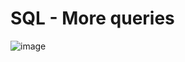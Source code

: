 SQL - More queries
==============


![image](https://github.com/victorstephen26/alx-higher_level_programming/assets/117752150/6fa53eb2-89ff-46a6-b02e-b0997b4581a6)
